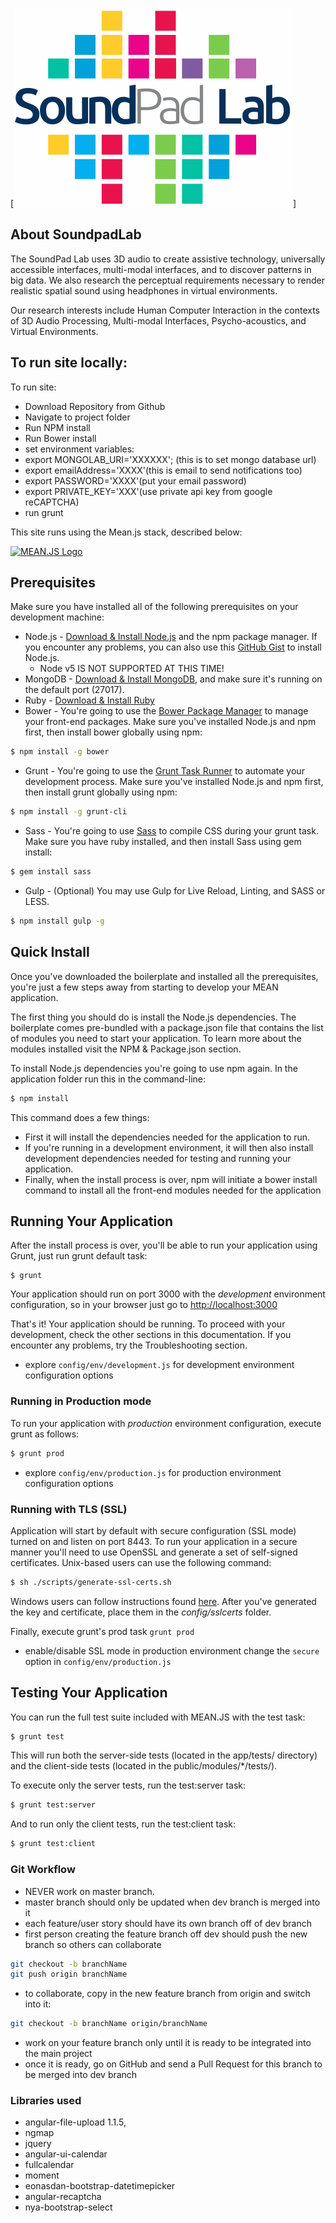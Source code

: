 [![Soundpad Logo](./public/images/logo.png)]

## About SoundpadLab
The SoundPad Lab uses 3D audio to create assistive technology, universally accessible interfaces, multi-modal interfaces, and to discover patterns in big data. We also research the perceptual requirements necessary to render realistic spatial sound using headphones in virtual environments.

Our research interests include Human Computer Interaction in the contexts of 3D Audio Processing, Multi-modal Interfaces, Psycho-acoustics, and Virtual Environments.

## To run site locally:

To run site:
* Download Repository from Github
* Navigate to project folder
* Run NPM install 
* Run Bower install
* set environment variables:
* export MONGOLAB_URI='XXXXXX'; (this is to set mongo database url)
* export emailAddress='XXXX'(this is email to send notifications too)
* export PASSWORD='XXXX'(put your email password)
* export PRIVATE_KEY='XXX'(use private api key from google reCAPTCHA)
* run grunt






This site runs using the Mean.js stack, described below:

[![MEAN.JS Logo](http://meanjs.org/img/logo-small.png)](http://meanjs.org/)

## Prerequisites
Make sure you have installed all of the following prerequisites on your development machine:
* Node.js - [Download & Install Node.js](https://nodejs.org/en/download/) and the npm package manager. If you encounter any problems, you can also use this [GitHub Gist](https://gist.github.com/isaacs/579814) to install Node.js.
  * Node v5 IS NOT SUPPORTED AT THIS TIME! 
* MongoDB - [Download & Install MongoDB](http://www.mongodb.org/downloads), and make sure it's running on the default port (27017).
* Ruby - [Download & Install Ruby](https://www.ruby-lang.org/en/documentation/installation/)
* Bower - You're going to use the [Bower Package Manager](http://bower.io/) to manage your front-end packages. Make sure you've installed Node.js and npm first, then install bower globally using npm:

```bash
$ npm install -g bower
```

* Grunt - You're going to use the [Grunt Task Runner](http://gruntjs.com/) to automate your development process. Make sure you've installed Node.js and npm first, then install grunt globally using npm:

```bash
$ npm install -g grunt-cli
```

* Sass - You're going to use [Sass](http://sass-lang.com/) to compile CSS during your grunt task. Make sure you have ruby installed, and then install Sass using gem install:

```bash
$ gem install sass
```

* Gulp - (Optional) You may use Gulp for Live Reload, Linting, and SASS or LESS.

```bash
$ npm install gulp -g
```


## Quick Install
Once you've downloaded the boilerplate and installed all the prerequisites, you're just a few steps away from starting to develop your MEAN application.

The first thing you should do is install the Node.js dependencies. The boilerplate comes pre-bundled with a package.json file that contains the list of modules you need to start your application. To learn more about the modules installed visit the NPM & Package.json section.

To install Node.js dependencies you're going to use npm again. In the application folder run this in the command-line:

```bash
$ npm install
```

This command does a few things:
* First it will install the dependencies needed for the application to run.
* If you're running in a development environment, it will then also install development dependencies needed for testing and running your application.
* Finally, when the install process is over, npm will initiate a bower install command to install all the front-end modules needed for the application

## Running Your Application
After the install process is over, you'll be able to run your application using Grunt, just run grunt default task:

```
$ grunt
```

Your application should run on port 3000 with the *development* environment configuration, so in your browser just go to [http://localhost:3000](http://localhost:3000)

That's it! Your application should be running. To proceed with your development, check the other sections in this documentation.
If you encounter any problems, try the Troubleshooting section.

* explore `config/env/development.js` for development environment configuration options

### Running in Production mode
To run your application with *production* environment configuration, execute grunt as follows:

```bash
$ grunt prod
```

* explore `config/env/production.js` for production environment configuration options


### Running with TLS (SSL)
Application will start by default with secure configuration (SSL mode) turned on and listen on port 8443.
To run your application in a secure manner you'll need to use OpenSSL and generate a set of self-signed certificates. Unix-based users can use the following command:

```bash
$ sh ./scripts/generate-ssl-certs.sh
```

Windows users can follow instructions found [here](http://www.websense.com/support/article/kbarticle/How-to-use-OpenSSL-and-Microsoft-Certification-Authority).
After you've generated the key and certificate, place them in the *config/sslcerts* folder.

Finally, execute grunt's prod task `grunt prod`
* enable/disable SSL mode in production environment change the `secure` option in `config/env/production.js`


## Testing Your Application
You can run the full test suite included with MEAN.JS with the test task:

```bash
$ grunt test
```

This will run both the server-side tests (located in the app/tests/ directory) and the client-side tests (located in the public/modules/*/tests/).

To execute only the server tests, run the test:server task:

```bash
$ grunt test:server
```

And to run only the client tests, run the test:client task:

```bash
$ grunt test:client
```

### Git Workflow
* NEVER work on master branch.
* master branch should only be updated when dev branch is merged into it
* each feature/user story should have its own branch off of dev branch
* first person creating the feature branch off dev  should push the new branch so others can collaborate
```bash
git checkout -b branchName
git push origin branchName
```
* to collaborate, copy in the new feature branch from origin and switch into it:
```bash
git checkout -b branchName origin/branchName
```
* work on your feature branch only until it is ready to be integrated into the main project
* once it is ready, go on GitHub and send a Pull Request for this branch to be merged into dev branch

### Libraries used
* angular-file-upload 1.1.5,
* ngmap
* jquery
* angular-ui-calendar
* fullcalendar
* moment
* eonasdan-bootstrap-datetimepicker
* angular-recaptcha
* nya-bootstrap-select
